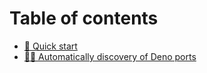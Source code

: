 # Table of contents

* [🚀 Quick start](README.md)
* [👩💼 Automatically discovery of Deno ports](automatically-discovery-of-deno-ports.md)
